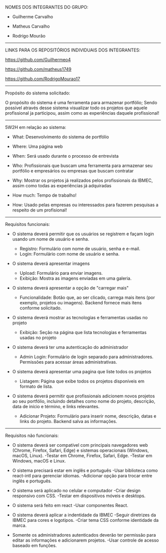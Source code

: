 NOMES DOS INTEGRANTES DO GRUPO:

 - Guilherme Carvalho

 - Matheus Carvalho

 - Rodrigo Mourão
--------------------------------------------------------------------------

LINKS PARA OS REPOSITÓRIOS INDIVIDUAIS DOS INTEGRANTES:

 https://github.com/Guilhermeo4


 https://github.com/matheus1749

 https://github.com/RodrigoMourao17
 
-----------------------------------------------------------------------------------------------------------
Propósito do sistema solicitado:

 O propósito do sistema é uma ferramenta para armazenar portfólio; Sendo possível através desse sistema 
visualizar todo os projetos que aquele profissional ja participou, assim como as experiências daquele profissional!

-----------------------------------------------------------------------------------------------------------
5W2H em relação ao sistema:

 - What: Desenvolvimento do sistema de portfólio

 - Where: Uma página web

 - When: Será usado durante o processo de entrevista

 - Who: Profissionais que buscam uma ferramenta para armazenar seu portfólio e empresários ou empresas que buscam contratar

 - Why: Mostrar os projetos já realizados pelos profissionais da IBMEC, assim como todas as experiências já adquiradas

 - How much: Tempo de trabalho!

 - How: Usado pelas empresas ou interessados para fazerem pesquisas a respeito de um profisional!
---------------------------------------------------------------------------------------------------------------
Requisitos funcionais:

- O sistema deverá permitir que os usuários se registrem e façam login usando um nome de usuário e senha.
   - Registro: Formulário com nome de usuário, senha e e-mail. 
   - Login: Formulário com nome de usuário e senha. 
    
- O sistema deverá apresentar imagens
   - Upload: Formulário para enviar imagens.
   - Exibição: Mostra as imagens enviadas em uma galeria.
     
- O sistema deverá apresentar a opção de "carregar mais"
  - Funcionalidade: Botão que, ao ser clicado, carrega mais itens (por exemplo, projetos ou imagens). Backend fornece mais itens conforme solicitado.
  
- O sistema deverá mostrar as tecnologias e ferramentas usadas no projeto
  -  Exibição: Seção na página que lista tecnologias e ferramentas usadas no projeto
    
- O sistema deverá ter uma autenticação do administrador
  - Admin Login: Formulário de login separado para administradores. Permissões para acessar áreas administrativas.
    
- O sistema deverá apresentar uma pagina que liste todos os projetos
   - Listagem: Página que exibe todos os projetos disponíveis em formato de lista.
     
- O sistema deverá permitir que profissionais adicionem novos projetos ao seu portfólio, incluindo detalhes como nome do projeto, descrição, data de início e término, e links relevantes.
  
   - Adicionar Projeto: Formulário para inserir nome, descrição, datas e links do projeto. Backend salva as informações.

------------------------------------------------------------------------------------------------------------------------------------------
Requisitos não funcionais:
- O sistema deverá ser compatível com principais navegadores web (Chrome, Firefox, Safari, Edge) e sistemas operacionais (Windows, macOS, Linux).
   -Testar em Chrome, Firefox, Safari, Edge.
   -Testar em Windows, macOS e Linux.

- O sistema precisará estar em inglês e português
    -Usar biblioteca como react-intl para gerenciar idiomas.
    -Adicionar opção para trocar entre inglês e português.
  
- O sistema será aplicado no celular e computador
   -Criar design responsivo com CSS.
   -Testar em dispositivos móveis e desktops.
  
- O sistema será feito em react
    -Usar componentes React.
  
- O sistema deverá aplicar a indentidade da IBMEC
   -Seguir diretrizes da IBMEC para cores e logotipos.
   -Criar tema CSS conforme identidade da marca.

- Somente os administradores autenticados deverão ter permissão para  editar as informações e adicionarem projetos.
   -Usar controle de acesso baseado em funções.
